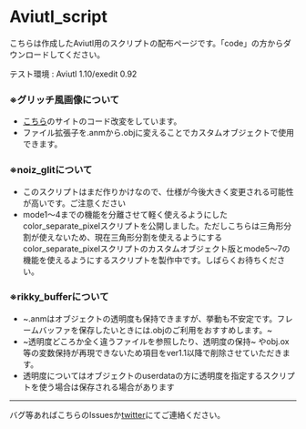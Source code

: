 # Aviutl_script

こちらは作成したAviutl用のスクリプトの配布ページです。「code」の方からダウンロードしてください。

テスト環境 : Aviutl 1.10/exedit 0.92

### ※グリッチ風画像について
- [こちら](https://scrapbox.io/ePi5131/%E3%82%B3%E3%83%B3%E3%82%BD%E3%83%BC%E3%83%AB%E3%81%AE%E3%81%9D%E3%81%AE%E4%BD%BF%E3%81%84%E6%96%B9%E3%81%AF%E3%81%A1%E3%82%87%E3%81%A3%E3%81%A8%E3%81%82%E3%82%93%E3%81%BE%E3%82%8A%E3%81%A0%E3%82%8D%E3%81%86)のサイトのコード改変をしています。
- ファイル拡張子を.anmから.objに変えることでカスタムオブジェクトで使用できます。

### ※noiz_glitについて
- このスクリプトはまだ作りかけなので、仕様が今後大きく変更される可能性が高いです。ご注意ください
- mode1～4までの機能を分離させて軽く使えるようにしたcolor_separate_pixelスクリプトを公開しました。ただしこちらは三角形分割が使えないため、現在三角形分割を使えるようにするcolor_separate_pixelスクリプトのカスタムオブジェクト版とmode5～7の機能を使えるようにするスクリプトを製作中です。しばらくお待ちください。

### ※rikky_bufferについて
- ~.anmはオブジェクトの透明度も保持できますが、挙動も不安定です。フレームバッファを保存したいときには.objのご利用をおすすめします。~
- ~透明度どころか全く違うファイルを参照したり、透明度の保持~ やobj.ox等の変数保持が再現できないため項目をver1.1以降で削除させていただきます。
- 透明度についてはオブジェクトのuserdataの方に透明度を指定するスクリプトを使う場合は保存される場合があります

---
バグ等あればこちらのIssuesか[twitter](https://twitter.com/blue_beRL)にてご連絡ください。
